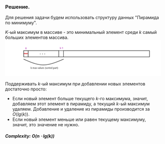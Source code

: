 ### Решение.

Для решения задачи будем использовать структуру данных "Пирамида по минимуму". 

$K$-ый максимум в массиве - это минимальный элемент среди $k$ самый больших элементов массива. 
![Иллюстрация к проекту](https://github.com/GiBBS-Matvey/Source-cpp/raw/master/K-th_Nearest_Obstacle_Queries/Images/K_nearest_obstacles(2).png)

Поддерживать $k$-ый максимум при добавлении новых элементов достаточно просто: 
- Если новый элемент больше текущего $k$-го максимума, значит, добавляем этот элемент в пирамиду, а текущий $k$-ый максимум удаляем.
  Добавление и удаление из пирамиды производится за $O(lg(k))$.
- Если новый элемент меньше или равен текущему максимуму, значит, это значение не нужно.

##### Complexity: $O(n\cdot lg(k))$
